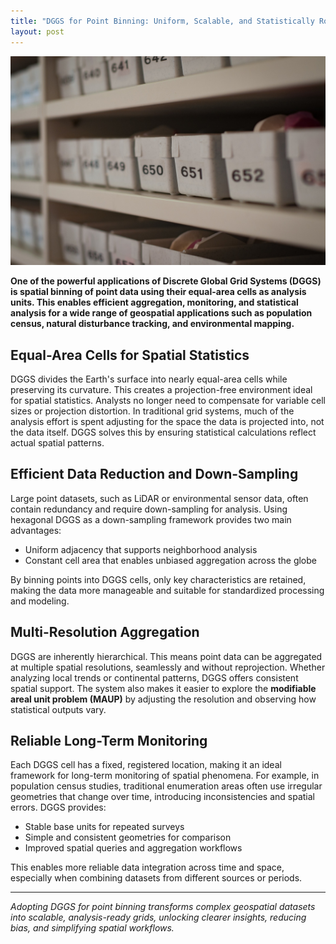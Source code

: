 ```yaml
---
title: "DGGS for Point Binning: Uniform, Scalable, and Statistically Robust"
layout: post
---
```

![bin](/assets/img/20230204/bin.jpg)

**One of the powerful applications of Discrete Global Grid Systems (DGGS) is spatial binning of point data using their equal-area cells as analysis units. This enables efficient aggregation, monitoring, and statistical analysis for a wide range of geospatial applications such as population census, natural disturbance tracking, and environmental mapping.**

## Equal-Area Cells for Spatial Statistics

DGGS divides the Earth's surface into nearly equal-area cells while preserving its curvature. This creates a projection-free environment ideal for spatial statistics. Analysts no longer need to compensate for variable cell sizes or projection distortion. In traditional grid systems, much of the analysis effort is spent adjusting for the space the data is projected into, not the data itself. DGGS solves this by ensuring statistical calculations reflect actual spatial patterns.

## Efficient Data Reduction and Down-Sampling

Large point datasets, such as LiDAR or environmental sensor data, often contain redundancy and require down-sampling for analysis. Using hexagonal DGGS as a down-sampling framework provides two main advantages:

- Uniform adjacency that supports neighborhood analysis  
- Constant cell area that enables unbiased aggregation across the globe  

By binning points into DGGS cells, only key characteristics are retained, making the data more manageable and suitable for standardized processing and modeling.

## Multi-Resolution Aggregation

DGGS are inherently hierarchical. This means point data can be aggregated at multiple spatial resolutions, seamlessly and without reprojection. Whether analyzing local trends or continental patterns, DGGS offers consistent spatial support. The system also makes it easier to explore the **modifiable areal unit problem (MAUP)** by adjusting the resolution and observing how statistical outputs vary.

## Reliable Long-Term Monitoring

Each DGGS cell has a fixed, registered location, making it an ideal framework for long-term monitoring of spatial phenomena. For example, in population census studies, traditional enumeration areas often use irregular geometries that change over time, introducing inconsistencies and spatial errors. DGGS provides:

- Stable base units for repeated surveys  
- Simple and consistent geometries for comparison  
- Improved spatial queries and aggregation workflows  

This enables more reliable data integration across time and space, especially when combining datasets from different sources or periods.

---

_Adopting DGGS for point binning transforms complex geospatial datasets into scalable, analysis-ready grids, unlocking clearer insights, reducing bias, and simplifying spatial workflows._
